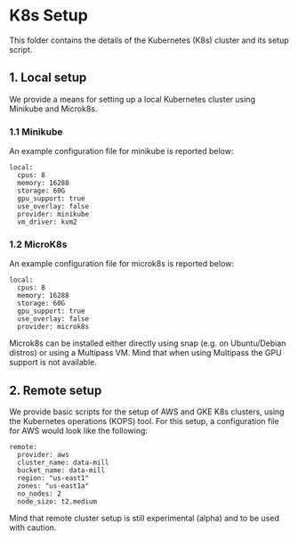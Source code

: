 # K8s Setup
This folder contains the details of the Kubernetes (K8s) cluster and its setup script.

## 1. Local setup
We provide a means for setting up a local Kubernetes cluster using Minikube and Microk8s.

### 1.1 Minikube
An example configuration file for minikube is reported below:

```
local:
  cpus: 8
  memory: 16288
  storage: 60G
  gpu_support: true
  use_overlay: false
  provider: minikube
  vm_driver: kvm2
```

### 1.2 MicroK8s
An example configuration file for microk8s is reported below:
```
local:
  cpus: 8
  memory: 16288
  storage: 60G
  gpu_support: true
  use_overlay: false
  provider: microk8s
```
Microk8s can be installed either directly using snap (e.g. on Ubuntu/Debian distros) or using a Multipass VM.
Mind that when using Multipass the GPU support is not available.

## 2. Remote setup
We provide basic scripts for the setup of AWS and GKE K8s clusters, using the Kubernetes operations (KOPS) tool.
For this setup, a configuration file for AWS would look like the following:
```
remote:
  provider: aws
  cluster_name: data-mill
  bucket_name: data-mill
  region: "us-east1"
  zones: "us-east1a"
  no_nodes: 2
  node_size: t2.medium
```
Mind that remote cluster setup is still experimental (alpha) and to be used with caution.
